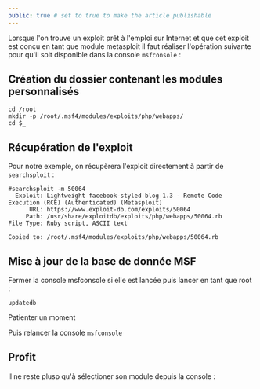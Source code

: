 ```yaml
---
public: true # set to true to make the article publishable
---
```


Lorsque l'on trouve un exploit prêt à l'emploi sur Internet et que cet exploit est conçu en tant que module metasploit il faut réaliser l'opération suivante pour qu'il soit disponible dans la console `msfconsole` :

## Création du dossier contenant les modules personnalisés

```
cd /root
mkdir -p /root/.msf4/modules/exploits/php/webapps/
cd $_
```

## Récupération de l'exploit

Pour notre exemple, on récupèrera l'exploit directement à partir de `searchsploit` :

```
#searchsploit -m 50064
  Exploit: Lightweight facebook-styled blog 1.3 - Remote Code Execution (RCE) (Authenticated) (Metasploit)
      URL: https://www.exploit-db.com/exploits/50064
     Path: /usr/share/exploitdb/exploits/php/webapps/50064.rb
File Type: Ruby script, ASCII text

Copied to: /root/.msf4/modules/exploits/php/webapps/50064.rb

```

## Mise à jour de la base de donnée MSF

Fermer la console msfconsole si elle est lancée puis lancer en tant que root :

```
updatedb
```

Patienter un moment

Puis relancer la console `msfconsole`

## Profit

Il ne reste plusp qu'à sélectioner son module depuis la console :

```

```
